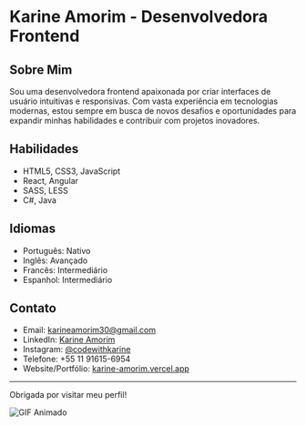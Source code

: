 # Karine Amorim - Desenvolvedora Frontend

## Sobre Mim
Sou uma desenvolvedora frontend apaixonada por criar interfaces de usuário intuitivas e responsivas. Com vasta experiência em tecnologias modernas, estou sempre em busca de novos desafios e oportunidades para expandir minhas habilidades e contribuir com projetos inovadores.

## Habilidades
- HTML5, CSS3, JavaScript
- React, Angular
- SASS, LESS
- C#, Java

## Idiomas
- Português: Nativo
- Inglês: Avançado
- Francês: Intermediário
- Espanhol: Intermediário

## Contato
- Email: karineamorim30@gmail.com
- LinkedIn: [Karine Amorim](https://www.linkedin.com/in/karine-amorimbr/)
- Instagram: [@codewithkarine](https://www.instagram.com/codewithkarine)
- Telefone: +55 11 91615-6954
- Website/Portfólio: [karine-amorim.vercel.app](https://karine-amorim.vercel.app/)

---

Obrigada por visitar meu perfil!

![GIF Animado](https://media4.giphy.com/media/v1.Y2lkPTc5MGI3NjExNmtnc2x6ODMzdHJ0bXpwbXhkYXo0ZWZiNnU4bXJ1ZG9hdndjemwwbSZlcD12MV9pbnRlcm5hbF9naWZfYnlfaWQmY3Q9Zw/LaVp0AyqR5bGsC5Cbm/giphy.webp)